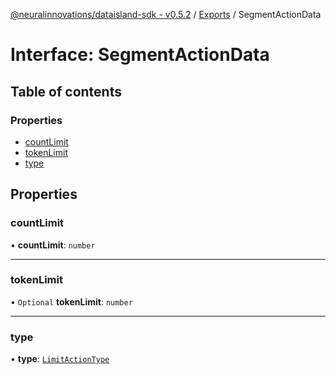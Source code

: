 [@neuralinnovations/dataisland-sdk - v0.5.2](../../README.md) / [Exports](../modules.md) / SegmentActionData

# Interface: SegmentActionData

## Table of contents

### Properties

- [countLimit](SegmentActionData.md#countlimit)
- [tokenLimit](SegmentActionData.md#tokenlimit)
- [type](SegmentActionData.md#type)

## Properties

### countLimit

• **countLimit**: `number`

___

### tokenLimit

• `Optional` **tokenLimit**: `number`

___

### type

• **type**: [`LimitActionType`](../enums/LimitActionType.md)
